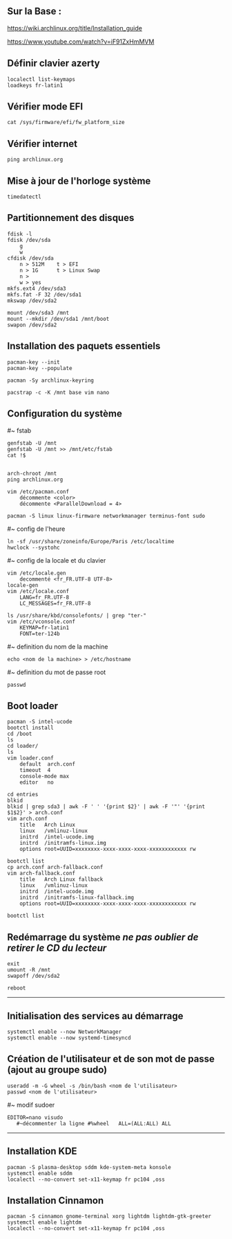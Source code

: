 ## Sur la Base :
https://wiki.archlinux.org/title/Installation_guide

https://www.youtube.com/watch?v=iF91ZxHmMVM

## Définir clavier azerty

```
localectl list-keymaps
loadkeys fr-latin1
```

## Vérifier mode EFI

`cat /sys/firmware/efi/fw_platform_size`

## Vérifier internet

`ping archlinux.org`

## Mise à jour de l'horloge système

`timedatectl`

## Partitionnement des disques

```
fdisk -l
fdisk /dev/sda
	g
	w
cfdisk /dev/sda
	n > 512M	t > EFI
	n > 1G		t > Linux Swap
	n > 
	w > yes
mkfs.ext4 /dev/sda3
mkfs.fat -F 32 /dev/sda1
mkswap /dev/sda2

mount /dev/sda3 /mnt
mount --mkdir /dev/sda1 /mnt/boot
swapon /dev/sda2
```

## Installation des paquets essentiels

```
pacman-key --init
pacman-key --populate

pacman -Sy archlinux-keyring

pacstrap -c -K /mnt base vim nano
```

## Configuration du système

  #~ fstab

```
genfstab -U /mnt  
genfstab -U /mnt >> /mnt/etc/fstab
cat !$
  
   
arch-chroot /mnt
ping archlinux.org
  
vim /etc/pacman.conf
	décommente <color>
	décommente <ParallelDownload = 4>

pacman -S linux linux-firmware networkmanager terminus-font sudo

```

  #~ config de l'heure

```
ln -sf /usr/share/zoneinfo/Europe/Paris /etc/localtime
hwclock --systohc
```

  #~ config de la locale et du clavier

```
vim /etc/locale.gen
	decommenté <fr_FR.UTF-8 UTF-8>
locale-gen
vim /etc/locale.conf
	LANG=fr_FR.UTF-8
	LC_MESSAGES=fr_FR.UTF-8
	
ls /usr/share/kbd/consolefonts/ | grep "ter-"
vim /etc/vconsole.conf
	KEYMAP=fr-latin1
	FONT=ter-124b
```

  #~ definition du nom de la machine
 
`echo <nom de la machine> > /etc/hostname`

  #~ definition du mot de passe root
 
`passwd`

## Boot loader

```
pacman -S intel-ucode
bootctl install
cd /boot
ls
cd loader/
ls
vim loader.conf
	default  arch.conf
	timeout  4
	console-mode max
	editor   no

cd entries
blkid
blkid | grep sda3 | awk -F ' ' '{print $2}' | awk -F '"' '{print $1$2}' > arch.conf
vim arch.conf
	title   Arch Linux
	linux   /vmlinuz-linux
	initrd  /intel-ucode.img
	initrd	/initramfs-linux.img
	options root=UUID=xxxxxxxx-xxxx-xxxx-xxxx-xxxxxxxxxxxx rw

bootctl list
cp arch.conf arch-fallback.conf
vim arch-fallback.conf
	title   Arch Linux fallback
	linux   /vmlinuz-linux
	initrd  /intel-ucode.img
	initrd	/initramfs-linux-fallback.img
	options root=UUID=xxxxxxxx-xxxx-xxxx-xxxx-xxxxxxxxxxxx rw

bootctl list
```

## Redémarrage du système *ne pas oublier de retirer le CD du  lecteur*

```
exit
umount -R /mnt
swapoff /dev/sda2

reboot
```

--------------------------

## Initialisation des services au démarrage 

```
systemctl enable --now NetworkManager
systemctl enable --now systemd-timesyncd
```

## Création de l'utilisateur et de son mot de passe (ajout au groupe sudo)

```
useradd -m -G wheel -s /bin/bash <nom de l'utilisateur>
passwd <nom de l'utilisateur>
```

  #~ modif sudoer

```
EDITOR=nano visudo
   #~décommenter la ligne #%wheel	ALL=(ALL:ALL) ALL
```

---------------------------

## Installation KDE
```
pacman -S plasma-desktop sddm kde-system-meta konsole
systemctl enable sddm
localectl --no-convert set-x11-keymap fr pc104 ,oss
```
## Installation Cinnamon
```
pacman -S cinnamon gnome-terminal xorg lightdm lightdm-gtk-greeter
systemctl enable lightdm
localectl --no-convert set-x11-keymap fr pc104 ,oss
```

